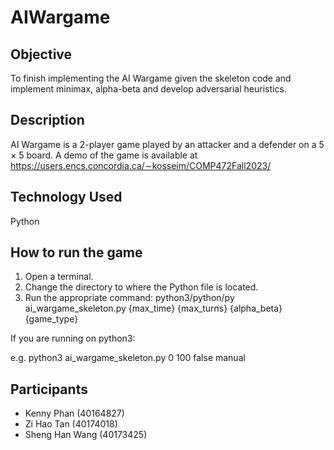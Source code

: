 # AIWargame

## Objective
To finish implementing the AI Wargame given the skeleton code and implement minimax, alpha-beta and develop adversarial heuristics.

## Description
AI Wargame is a 2-player game played by an attacker and a defender on a 5 × 5 board. 
A demo of the game is available at https://users.encs.concordia.ca/∼kosseim/COMP472Fall2023/

## Technology Used
Python

## How to run the game
1. Open a terminal.
2. Change the directory to where the Python file is located.
3. Run the appropriate command: python3/python/py ai_wargame_skeleton.py {max_time} {max_turns} {alpha_beta} {game_type}

If you are running on python3:

e.g. python3 ai_wargame_skeleton.py 0 100 false manual

## Participants
* Kenny Phan (40164827)
* Zi Hao Tan (40174018)
* Sheng Han Wang (40173425)


